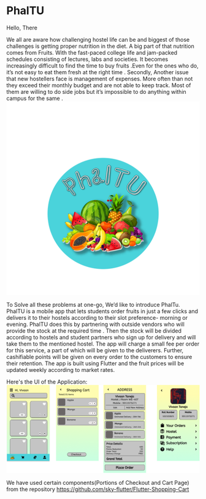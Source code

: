# PhalTU
Hello, There 

We all are aware how challenging hostel life can be and biggest of those challenges is getting proper nutrition in the diet. A big part of that nutrition comes from Fruits. With the fast-paced college life and jam-packed schedules consisting of lectures, labs and societies. It becomes increasingly difficult to find the time to buy fruits .Even for the ones who do, it’s not easy to eat them fresh at the right time .
Secondly, 
Another issue that new hostellers face is management of expenses. More often than not they exceed their monthly budget and are not able to keep track. Most of them are willing to do side jobs but it’s impossible to do anything within campus for the same . 
![](Images/PhalTU_Logo.png)
 
To Solve all these problems at one-go, We’d like to introduce PhalTu.
PhalTU is a mobile app that lets students order fruits in just a few clicks and delivers it to their hostels according to their slot preference- morning or evening. PhalTU does this by partnering with outside vendors who will provide the stock at the required time . Then the stock will be divided according to hostels and student partners who sign up for delivery and will take them to the mentioned hostel. 
The app will charge a small fee per order for this service, a part of which will be given to the deliverers. 
Further, cashifiable points will be given on every order to the customers to ensure their retention. 
The app is built using Flutter and the fruit prices will be updated weekly according to market rates.

Here's the UI of the Application:
![](Images/HackTU%20App%20UI.png)

We have used certain components(Portions of Checkout and Cart Page) from the repository https://github.com/sky-flutter/Flutter-Shopping-Cart


